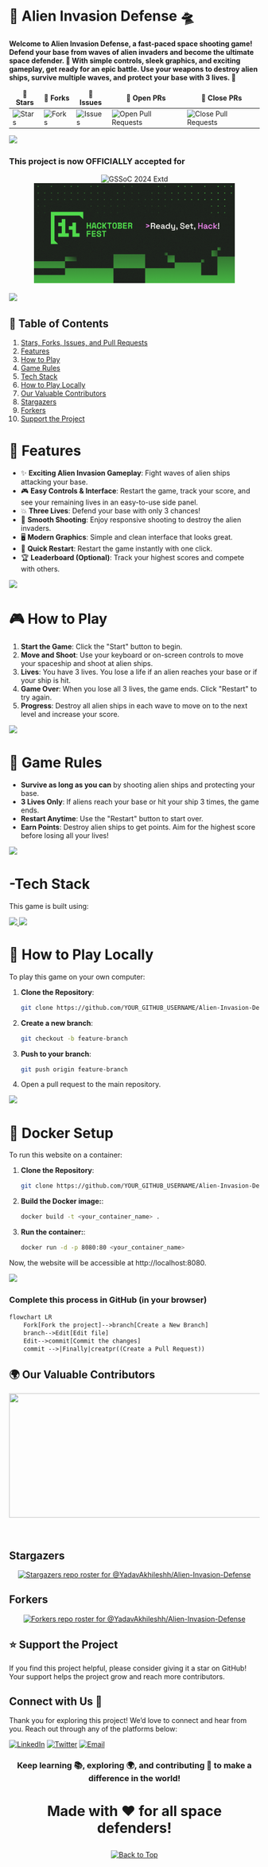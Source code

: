 # 🚀 **Alien Invasion Defense 🛸**

**Welcome to Alien Invasion Defense, a fast-paced space shooting game! Defend your base from waves of alien invaders and become the ultimate space defender. 🌌 With simple controls, sleek graphics, and exciting gameplay, get ready for an epic battle. Use your weapons to destroy alien ships, survive multiple waves, and protect your base with 3 lives. 👾**

<table align="center">
    <thead align="center">
        <tr border: 2px;>
            <td><b>🌟 Stars</b></td>
            <td><b>🍴 Forks</b></td>
            <td><b>🐛 Issues</b></td>
            <td><b>🔔 Open PRs</b></td>
            <td><b>🔕 Close PRs</b></td>
        </tr>
     </thead>
    <tbody>
         <tr>
            <td><img alt="Stars" src="https://img.shields.io/github/stars/YadavAkhileshh/Alien-Invasion-Defense?style=flat&logo=github"/></td>
             <td><img alt="Forks" src="https://img.shields.io/github/forks/YadavAkhileshh/Alien-Invasion-Defense?style=flat&logo=github"/></td>
            <td><img alt="Issues" src="https://img.shields.io/github/issues/YadavAkhileshh/Alien-Invasion-Defense?style=flat&logo=github"/></td>
            <td><img alt="Open Pull Requests" src="https://img.shields.io/github/issues-pr/YadavAkhileshh/Alien-Invasion-Defense?style=flat&logo=github"/></td>
           <td><img alt="Close Pull Requests" src="https://img.shields.io/github/issues-pr-closed/YadavAkhileshh/Alien-Invasion-Defense?style=flat&color=critical&logo=github"/></td>
        </tr>
    </tbody>
</table>
<img src="https://user-images.githubusercontent.com/74038190/212284100-561aa473-3905-4a80-b561-0d28506553ee.gif" width="900">

### This project is now OFFICIALLY accepted for

<div align="center">
  <img src="https://github.com/apu52/METAVERSE/assets/114172928/e79eb6de-81b1-4ffb-b6ed-f018bb977e88" alt="GSSoC 2024 Extd" width="80%">
</div>

<div align="center">
  <img src="https://github.com/neeru24/Connect_icons/blob/main/hacktober.png" alt="Hacktober fest 2024" width="80%">
</div>

<br>

<!--Line-->
<img src="https://user-images.githubusercontent.com/74038190/212284100-561aa473-3905-4a80-b561-0d28506553ee.gif" width="900">

## 📑 Table of Contents
1. [Stars, Forks, Issues, and Pull Requests](#-stars-forks-issues-and-pull-requests)
2. [Features](#-features)
3. [How to Play](#-how-to-play)
4. [Game Rules](#-game-rules)
5. [Tech Stack](#-tech-stack)
6. [How to Play Locally](#-how-to-play-locally)
7. [Our Valuable Contributors](#️-our-valuable-contributors)
8. [Stargazers](#stargazers)
9. [Forkers](#forkers)
10. [Support the Project](#️-support-the-project)

# 🌟 Features
- ✨ **Exciting Alien Invasion Gameplay**: Fight waves of alien ships attacking your base.
- 🎮 **Easy Controls & Interface**: Restart the game, track your score, and see your remaining lives in an easy-to-use side panel.
- 💥 **Three Lives**: Defend your base with only 3 chances!
- 🚀 **Smooth Shooting**: Enjoy responsive shooting to destroy the alien invaders.
- 🖥️ **Modern Graphics**: Simple and clean interface that looks great.
- 🔄 **Quick Restart**: Restart the game instantly with one click.
- 🏆 **Leaderboard (Optional)**: Track your highest scores and compete with others.

<img src="https://user-images.githubusercontent.com/74038190/212284100-561aa473-3905-4a80-b561-0d28506553ee.gif" width="900">

# 🎮 How to Play
1. **Start the Game**: Click the "Start" button to begin.
2. **Move and Shoot**: Use your keyboard or on-screen controls to move your spaceship and shoot at alien ships.
3. **Lives**: You have 3 lives. You lose a life if an alien reaches your base or if your ship is hit.
4. **Game Over**: When you lose all 3 lives, the game ends. Click "Restart" to try again.
5. **Progress**: Destroy all alien ships in each wave to move on to the next level and increase your score.

<img src="https://user-images.githubusercontent.com/74038190/212284100-561aa473-3905-4a80-b561-0d28506553ee.gif" width="900">

# 📜 Game Rules
- **Survive as long as you can** by shooting alien ships and protecting your base.
- **3 Lives Only**: If aliens reach your base or hit your ship 3 times, the game ends.
- **Restart Anytime**: Use the "Restart" button to start over.
- **Earn Points**: Destroy alien ships to get points. Aim for the highest score before losing all your lives!

<img src="https://user-images.githubusercontent.com/74038190/212284100-561aa473-3905-4a80-b561-0d28506553ee.gif" width="900">

# -Tech Stack
This game is built using:

<a href="https://skillicons.dev">
    <img margin="8px" src="https://skillicons.dev/icons?i=html,css,js" />
</a>

<img src="https://user-images.githubusercontent.com/74038190/212284100-561aa473-3905-4a80-b561-0d28506553ee.gif" width="900">

# 🚀 How to Play Locally
To play this game on your own computer:

1. **Clone the Repository**:
   ```bash
   git clone https://github.com/YOUR_GITHUB_USERNAME/Alien-Invasion-Defense.git

2. **Create a new branch**:
   ```bash
   git checkout -b feature-branch

3. **Push to your branch**:
   ```bash
   git push origin feature-branch

4. Open a pull request to the main repository.

<img src="https://user-images.githubusercontent.com/74038190/212284100-561aa473-3905-4a80-b561-0d28506553ee.gif" width="900">

# 🐳 Docker Setup 
To run this website on a container:

1. **Clone the Repository**:
   ```bash
   git clone https://github.com/YOUR_GITHUB_USERNAME/Alien-Invasion-Defense.git
2. **Build the Docker image:**:
   ```bash
   docker build -t <your_container_name> .
3. **Run the container:**:
   ```bash
   docker run -d -p 8080:80 <your_container_name>
Now, the website will be accessible at http://localhost:8080.

<img src="https://user-images.githubusercontent.com/74038190/212284100-561aa473-3905-4a80-b561-0d28506553ee.gif" width="900">


###  Complete this process in GitHub (in your browser)

```mermaid
flowchart LR
    Fork[Fork the project]-->branch[Create a New Branch]
    branch-->Edit[Edit file]
    Edit-->commit[Commit the changes]
    commit -->|Finally|creatpr((Create a Pull Request))
```

## 🌍 Our Valuable Contributors

<p align="center">
      <a href="https://github.com/YadavAkhileshh/Alien-Invasion-Defense/graphs/contributors">
         <img src="https://api.vaunt.dev/v1/github/entities/YadavAkhileshh/repositories/Alien-Invasion-Defense/contributors?format=svg&limit=54" width="700" height="250" />
      </a>
</p>

<br>

## Stargazers

<div align='center'>

[![Stargazers repo roster for @YadavAkhileshh/Alien-Invasion-Defense](https://reporoster.com/stars/YadavAkhileshh/Alien-Invasion-Defense)](https://github.com/YadavAkhileshh/Alien-Invasion-Defense/stargazers)

</div>

## Forkers
<div align='center'>

[![Forkers repo roster for @YadavAkhileshh/Alien-Invasion-Defense](https://reporoster.com/forks/YadavAkhileshh/Alien-Invasion-Defense)](https://github.com/YadavAkhileshh/Alien-Invasion-Defense/network/members)

</div>


## ⭐️ Support the Project
If you find this project helpful, please consider giving it a star on GitHub! Your support helps the project grow and reach more contributors.

## Connect with Us 🤝

Thank you for exploring this project! We’d love to connect and hear from you. Reach out through any of the platforms below:

[![LinkedIn](https://img.shields.io/badge/LinkedIn-0077B5?style=for-the-badge&logo=linkedin&logoColor=white)](https://www.linkedin.com/in/yakhilesh/)
[![Twitter](https://img.shields.io/badge/Twitter-1DA1F2?style=for-the-badge&logo=twitter&logoColor=white)](https://x.com/_yakhil)
[![Email](https://img.shields.io/badge/Email-D14836?style=for-the-badge&logo=gmail&logoColor=white)](mailto:yadavakhil2501@gmail.com)

### <p align="center"> Keep learning 📚, exploring 🌍, and contributing 🤝 to make a difference in the world! </p>

# <p align="center">Made with ❤️ for all space defenders!</p>

<div align="center">
    <a href="#top">
        <img src="https://img.shields.io/badge/Back%20to%20Top-000000?style=for-the-badge&logo=github&logoColor=white" alt="Back to Top">
    </a>
</div>
